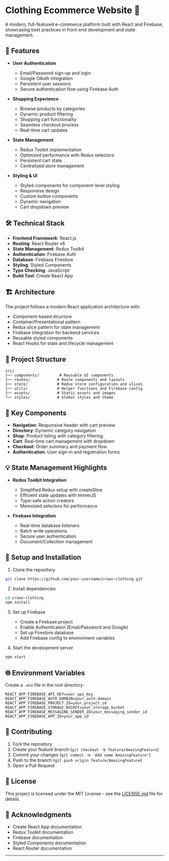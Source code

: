 # Clothing Ecommerce Website 👑

A modern, full-featured e-commerce platform built with React and Firebase, showcasing best practices in front-end development and state management.

## 🌟 Features

- **User Authentication**
  - Email/Password sign-up and login
  - Google OAuth integration
  - Persistent user sessions
  - Secure authentication flow using Firebase Auth

- **Shopping Experience**
  - Browse products by categories
  - Dynamic product filtering
  - Shopping cart functionality
  - Seamless checkout process
  - Real-time cart updates

- **State Management**
  - Redux Toolkit implementation
  - Optimized performance with Redux selectors
  - Persistent cart state
  - Centralized store management

- **Styling & UI**
  - Styled-components for component-level styling
  - Responsive design
  - Custom button components
  - Dynamic navigation
  - Cart dropdown preview

## 🛠️ Technical Stack

- **Frontend Framework**: React.js
- **Routing**: React Router v6
- **State Management**: Redux Toolkit
- **Authentication**: Firebase Auth
- **Database**: Firebase Firestore
- **Styling**: Styled Components
- **Type Checking**: JavaScript
- **Build Tool**: Create React App

## 🏗️ Architecture

The project follows a modern React application architecture with:

- Component-based structure
- Container/Presentational pattern
- Redux slice pattern for state management
- Firebase integration for backend services
- Reusable styled components
- React Hooks for state and lifecycle management

## 📂 Project Structure

```
src/
├── components/         # Reusable UI components
├── routes/            # Route components and layouts
├── store/             # Redux store configuration and slices
├── utils/             # Helper functions and Firebase config
├── assets/            # Static assets and images
└── styles/            # Global styles and theme
```

## 🚀 Key Components

- **Navigation**: Responsive header with cart preview
- **Directory**: Dynamic category navigation
- **Shop**: Product listing with category filtering
- **Cart**: Real-time cart management with dropdown
- **Checkout**: Order summary and payment flow
- **Authentication**: User sign-in and registration forms

## 💡 State Management Highlights

- **Redux Toolkit Integration**
  - Simplified Redux setup with createSlice
  - Efficient state updates with ImmerJS
  - Type-safe action creators
  - Memoized selectors for performance

- **Firebase Integration**
  - Real-time database listeners
  - Batch write operations
  - Secure user authentication
  - Document/Collection management

## 🔧 Setup and Installation

1. Clone the repository
```bash
git clone https://github.com/your-username/crown-clothing.git
```

2. Install dependencies
```bash
cd crown-clothing
npm install
```

3. Set up Firebase
   - Create a Firebase project
   - Enable Authentication (Email/Password and Google)
   - Set up Firestore database
   - Add Firebase config to environment variables

4. Start the development server
```bash
npm start
```

## 🌐 Environment Variables

Create a `.env` file in the root directory:

```env
REACT_APP_FIREBASE_API_KEY=your_api_key
REACT_APP_FIREBASE_AUTH_DOMAIN=your_auth_domain
REACT_APP_FIREBASE_PROJECT_ID=your_project_id
REACT_APP_FIREBASE_STORAGE_BUCKET=your_storage_bucket
REACT_APP_FIREBASE_MESSAGING_SENDER_ID=your_messaging_sender_id
REACT_APP_FIREBASE_APP_ID=your_app_id
```

## 🤝 Contributing

1. Fork the repository
2. Create your feature branch (`git checkout -b feature/AmazingFeature`)
3. Commit your changes (`git commit -m 'Add some AmazingFeature'`)
4. Push to the branch (`git push origin feature/AmazingFeature`)
5. Open a Pull Request

## 📝 License

This project is licensed under the MIT License - see the [LICENSE.md](LICENSE.md) file for details.

## 🙏 Acknowledgments

- Create React App documentation
- Redux Toolkit documentation
- Firebase documentation
- Styled Components documentation
- React Router documentation

---
